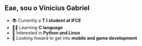 ## Eae, sou o Vinicius Gabriel
- 📚 Currently a **T.I student at IFCE**
- 👨‍💻 Learning **C language**
- 🔎 Interested in **Python and Linux**
- 📝 Looking foward to get into **mobile and game development**

